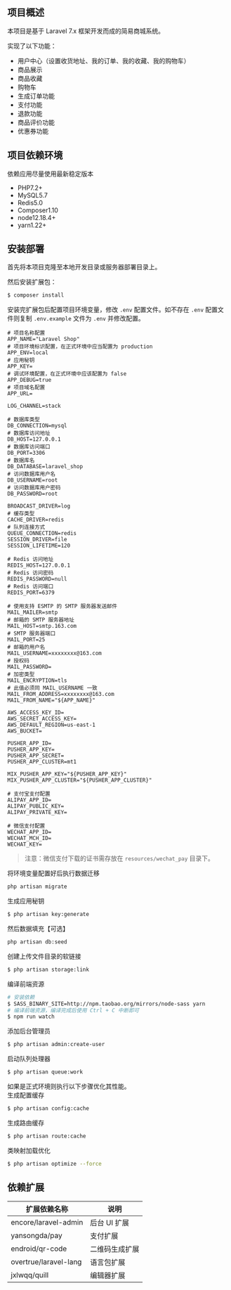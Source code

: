 ## 项目概述

本项目是基于 Laravel 7.x 框架开发而成的简易商城系统。

实现了以下功能：
* 用户中心（设置收货地址、我的订单、我的收藏、我的购物车）
* 商品展示
* 商品收藏
* 购物车
* 生成订单功能
* 支付功能
* 退款功能
* 商品评价功能
* 优惠券功能

## 项目依赖环境

依赖应用尽量使用最新稳定版本
* PHP7.2+
* MySQL5.7
* Redis5.0
* Composer1.10
* node12.18.4+
* yarn1.22+

## 安装部署

首先将本项目克隆至本地开发目录或服务器部署目录上。

然后安装扩展包：
```sh
$ composer install
```

安装完扩展包后配置项目环境变量，修改 `.env` 配置文件。如不存在 `.env` 配置文件则复制 `.env.example` 文件为 `.env` 并修改配置。
```
# 项目名称配置
APP_NAME="Laravel Shop"
# 项目环境标识配置，在正式环境中应当配置为 production
APP_ENV=local
# 应用秘钥
APP_KEY=
# 调试环境配置，在正式环境中应该配置为 false
APP_DEBUG=true
# 项目域名配置
APP_URL=

LOG_CHANNEL=stack

# 数据库类型
DB_CONNECTION=mysql
# 数据库访问地址
DB_HOST=127.0.0.1
# 数据库访问端口
DB_PORT=3306
# 数据库名
DB_DATABASE=laravel_shop
# 访问数据库用户名
DB_USERNAME=root
# 访问数据库用户密码
DB_PASSWORD=root

BROADCAST_DRIVER=log
# 缓存类型
CACHE_DRIVER=redis
# 队列连接方式
QUEUE_CONNECTION=redis
SESSION_DRIVER=file
SESSION_LIFETIME=120

# Redis 访问地址
REDIS_HOST=127.0.0.1
# Redis 访问密码
REDIS_PASSWORD=null
# Redis 访问端口
REDIS_PORT=6379

# 使用支持 ESMTP 的 SMTP 服务器发送邮件
MAIL_MAILER=smtp
# 邮箱的 SMTP 服务器地址
MAIL_HOST=smtp.163.com
# SMTP 服务器端口
MAIL_PORT=25
# 邮箱的用户名
MAIL_USERNAME=xxxxxxxx@163.com
# 授权码
MAIL_PASSWORD=
# 加密类型
MAIL_ENCRYPTION=tls
# 此值必须同 MAIL_USERNAME 一致
MAIL_FROM_ADDRESS=xxxxxxxx@163.com
MAIL_FROM_NAME="${APP_NAME}"

AWS_ACCESS_KEY_ID=
AWS_SECRET_ACCESS_KEY=
AWS_DEFAULT_REGION=us-east-1
AWS_BUCKET=

PUSHER_APP_ID=
PUSHER_APP_KEY=
PUSHER_APP_SECRET=
PUSHER_APP_CLUSTER=mt1

MIX_PUSHER_APP_KEY="${PUSHER_APP_KEY}"
MIX_PUSHER_APP_CLUSTER="${PUSHER_APP_CLUSTER}"

# 支付宝支付配置
ALIPAY_APP_ID=
ALIPAY_PUBLIC_KEY=
ALIPAY_PRIVATE_KEY=

# 微信支付配置
WECHAT_APP_ID=
WECHAT_MCH_ID=
WECHAT_KEY=
```
>注意：微信支付下载的证书需存放在 `resources/wechat_pay` 目录下。

将环境变量配置好后执行数据迁移
```sh
php artisan migrate
```

生成应用秘钥
```sh
$ php artisan key:generate
```

然后数据填充【可选】
```sh
php artisan db:seed
```

创建上传文件目录的软链接
```sh
$ php artisan storage:link
```

编译前端资源
```sh
# 安装依赖
$ SASS_BINARY_SITE=http://npm.taobao.org/mirrors/node-sass yarn
# 编译前端资源，编译完成后使用 Ctrl + C 中断即可
$ npm run watch
```

添加后台管理员
```sh
$ php artisan admin:create-user
```

启动队列处理器
```sh
$ php artisan queue:work
```

如果是正式环境则执行以下步骤优化其性能。  
生成配置缓存
```sh
$ php artisan config:cache
```

生成路由缓存
```sh
$ php artisan route:cache
```

类映射加载优化
```sh
$ php artisan optimize --force
```

## 依赖扩展

| 扩展依赖名称          | 说明           |
| --------------------- | -------------- |
| encore/laravel-admin  | 后台 UI 扩展   |
| yansongda/pay         | 支付扩展       |
| endroid/qr-code       | 二维码生成扩展 |
| overtrue/laravel-lang | 语言包扩展     |
| jxlwqq/quill          | 编辑器扩展     |
